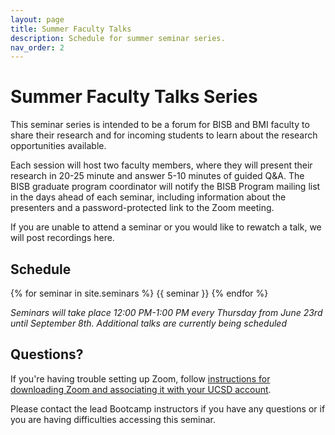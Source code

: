 ```yaml
---
layout: page
title: Summer Faculty Talks
description: Schedule for summer seminar series.
nav_order: 2
---
```


# Summer Faculty Talks Series

This seminar series is intended to be a forum for BISB and BMI faculty to share their research and for incoming students to learn about the research opportunities available.

Each session will host two faculty members, where they will present their research in 20-25 minute and answer 5-10 minutes of guided Q&A. The BISB graduate program coordinator will notify the BISB Program mailing list in the days ahead of each seminar, including information about the presenters and a password-protected link to the Zoom meeting.

If you are unable to attend a seminar or you would like to rewatch a talk, we will post recordings here.

## Schedule

{% for seminar in site.seminars %}
{{ seminar }}
{% endfor %}

*Seminars will take place 12:00 PM-1:00 PM every Thursday from June 23rd until September 8th. Additional talks are currently being scheduled*

## Questions?

If you're having trouble setting up Zoom, follow [instructions for downloading Zoom and associating it with your UCSD account](https://blink.ucsd.edu/technology/file-sharing/zoom/index.html).

Please contact the lead Bootcamp instructors if you have any questions or if you are having difficulties accessing this seminar.